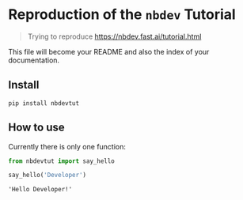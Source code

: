 # Reproduction of the `nbdev` Tutorial
> Trying to reproduce https://nbdev.fast.ai/tutorial.html


This file will become your README and also the index of your documentation.

## Install

`pip install nbdevtut`

## How to use

Currently there is only one function:

```python
from nbdevtut import say_hello
```

```python
say_hello('Developer')
```




    'Hello Developer!'


